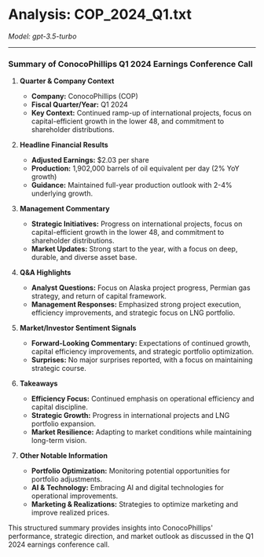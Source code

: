 # Analysis: COP_2024_Q1.txt

*Model: gpt-3.5-turbo*

---

### Summary of ConocoPhillips Q1 2024 Earnings Conference Call

1. **Quarter & Company Context**
   - **Company:** ConocoPhillips (COP)
   - **Fiscal Quarter/Year:** Q1 2024
   - **Key Context:** Continued ramp-up of international projects, focus on capital-efficient growth in the lower 48, and commitment to shareholder distributions.

2. **Headline Financial Results**
   - **Adjusted Earnings:** $2.03 per share
   - **Production:** 1,902,000 barrels of oil equivalent per day (2% YoY growth)
   - **Guidance:** Maintained full-year production outlook with 2-4% underlying growth.

3. **Management Commentary**
   - **Strategic Initiatives:** Progress on international projects, focus on capital-efficient growth in the lower 48, and commitment to shareholder distributions.
   - **Market Updates:** Strong start to the year, with a focus on deep, durable, and diverse asset base.

4. **Q&A Highlights**
   - **Analyst Questions:** Focus on Alaska project progress, Permian gas strategy, and return of capital framework.
   - **Management Responses:** Emphasized strong project execution, efficiency improvements, and strategic focus on LNG portfolio.

5. **Market/Investor Sentiment Signals**
   - **Forward-Looking Commentary:** Expectations of continued growth, capital efficiency improvements, and strategic portfolio optimization.
   - **Surprises:** No major surprises reported, with a focus on maintaining strategic course.

6. **Takeaways**
   - **Efficiency Focus:** Continued emphasis on operational efficiency and capital discipline.
   - **Strategic Growth:** Progress in international projects and LNG portfolio expansion.
   - **Market Resilience:** Adapting to market conditions while maintaining long-term vision.

7. **Other Notable Information**
   - **Portfolio Optimization:** Monitoring potential opportunities for portfolio adjustments.
   - **AI & Technology:** Embracing AI and digital technologies for operational improvements.
   - **Marketing & Realizations:** Strategies to optimize marketing and improve realized prices.

This structured summary provides insights into ConocoPhillips' performance, strategic direction, and market outlook as discussed in the Q1 2024 earnings conference call.